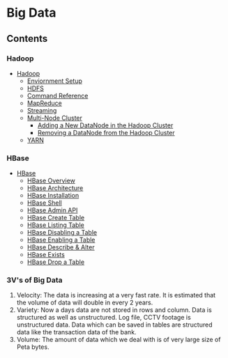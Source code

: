 # Big Data

## Contents
### Hadoop
- [Hadoop](hadoop/README.md)
    - [Enviornment Setup](hadoop/doc/HadoopEnviornmentSetup.md)
    - [HDFS](hadoop/doc/HadoopHdfs.md)
    - [Command Reference](hadoop/doc/HadoopCommandReference.md)
    - [MapReduce](hadoop/doc/HadoopMapReduce.md)
    - [Streaming](hadoop/doc/HadoopStreaming.md)
    - [Multi-Node Cluster](hadoop/doc/HadoopMultiNodeCluster.md)
        - [Adding a New DataNode in the Hadoop Cluster](hadoop/doc/HadoopMultiNodeCluster.md#adding-a-new-datanode-in-the-hadoop-cluster)
        - [Removing a DataNode from the Hadoop Cluster](hadoop/doc/HadoopMultiNodeCluster.md#removing-a-datanode-from-the-hadoop-cluster)
    - [YARN](hadoop/doc/HadoopYarn.md)

### HBase
- [HBase](hbase/README.md)
    - [HBase Overview](hbase/doc/HBaseOverview.md)
    - [HBase Architecture](hbase/doc/HBaseArchitecture.md)
    - [HBase Installation](hbase/doc/HBaseInstallation.md)
    - [HBase Shell](hbase/doc/HBaseShell.md)
    - [HBase Admin API](hbase/doc/HBaseAdminAPI.md)
    - [HBase Create Table](hbase/doc/HBaseTable.md)
    - [HBase Listing Table](hbase/doc/HBaseTable.md#listing-table)
    - [HBase Disabling a Table](hbase/doc/HBaseTable.md#disabling-a-table)
    - [HBase Enabling a Table](hbase/doc/HBaseTable.md#enabling-a-table)
    - [HBase Describe & Alter](hbase/doc/HBaseTable.md#describe--alter)
    - [HBase Exists](hbase/doc/HBaseTable.md#exists)
    - [HBase Drop a Table](hbase/doc/HBaseTable.md#drop-a-table)

### 3V's of Big Data
1. Velocity: The data is increasing at a very fast rate. It is estimated that the volume of data will double in every 2 years.
1. Variety: Now a days data are not stored in rows and column. Data is structured as well as unstructured. Log file, CCTV footage is unstructured data. Data which can be saved in tables are structured data like the transaction data of the bank.
1. Volume: The amount of data which we deal with is of very large size of Peta bytes.
